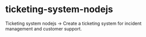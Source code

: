 # ticketing-system-nodejs
Ticketing system nodejs -> Create a ticketing system for incident management and customer support.
